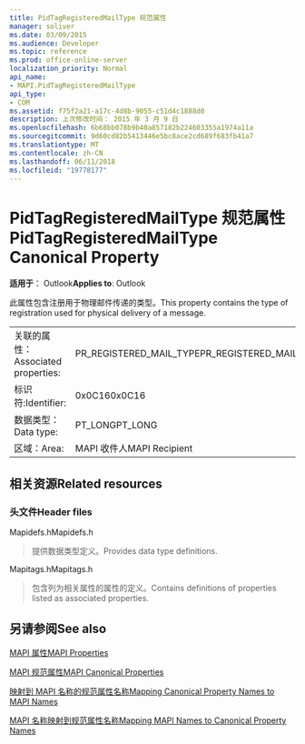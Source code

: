 ```yaml
---
title: PidTagRegisteredMailType 规范属性
manager: soliver
ms.date: 03/09/2015
ms.audience: Developer
ms.topic: reference
ms.prod: office-online-server
localization_priority: Normal
api_name:
- MAPI.PidTagRegisteredMailType
api_type:
- COM
ms.assetid: f75f2a21-a17c-4d8b-9055-c51d4c1888d0
description: 上次修改时间： 2015 年 3 月 9 日
ms.openlocfilehash: 6b68bb078b9b40a857182b224603355a1974a11a
ms.sourcegitcommit: 9d60cd82b5413446e5bc8ace2cd689f683fb41a7
ms.translationtype: MT
ms.contentlocale: zh-CN
ms.lasthandoff: 06/11/2018
ms.locfileid: "19778177"
---
```

# <a name="pidtagregisteredmailtype-canonical-property"></a><span data-ttu-id="ba72b-103">PidTagRegisteredMailType 规范属性</span><span class="sxs-lookup"><span data-stu-id="ba72b-103">PidTagRegisteredMailType Canonical Property</span></span>

  
  
<span data-ttu-id="ba72b-104">**适用于**： Outlook</span><span class="sxs-lookup"><span data-stu-id="ba72b-104">**Applies to**: Outlook</span></span> 
  
<span data-ttu-id="ba72b-105">此属性包含注册用于物理邮件传递的类型。</span><span class="sxs-lookup"><span data-stu-id="ba72b-105">This property contains the type of registration used for physical delivery of a message.</span></span>
  
|||
|:-----|:-----|
|<span data-ttu-id="ba72b-106">关联的属性：</span><span class="sxs-lookup"><span data-stu-id="ba72b-106">Associated properties:</span></span>  <br/> |<span data-ttu-id="ba72b-107">PR_REGISTERED_MAIL_TYPE</span><span class="sxs-lookup"><span data-stu-id="ba72b-107">PR_REGISTERED_MAIL_TYPE</span></span>  <br/> |
|<span data-ttu-id="ba72b-108">标识符:</span><span class="sxs-lookup"><span data-stu-id="ba72b-108">Identifier:</span></span>  <br/> |<span data-ttu-id="ba72b-109">0x0C16</span><span class="sxs-lookup"><span data-stu-id="ba72b-109">0x0C16</span></span>  <br/> |
|<span data-ttu-id="ba72b-110">数据类型：</span><span class="sxs-lookup"><span data-stu-id="ba72b-110">Data type:</span></span>  <br/> |<span data-ttu-id="ba72b-111">PT_LONG</span><span class="sxs-lookup"><span data-stu-id="ba72b-111">PT_LONG</span></span>  <br/> |
|<span data-ttu-id="ba72b-112">区域：</span><span class="sxs-lookup"><span data-stu-id="ba72b-112">Area:</span></span>  <br/> |<span data-ttu-id="ba72b-113">MAPI 收件人</span><span class="sxs-lookup"><span data-stu-id="ba72b-113">MAPI Recipient</span></span>  <br/> |
   
## <a name="related-resources"></a><span data-ttu-id="ba72b-114">相关资源</span><span class="sxs-lookup"><span data-stu-id="ba72b-114">Related resources</span></span>

### <a name="header-files"></a><span data-ttu-id="ba72b-115">头文件</span><span class="sxs-lookup"><span data-stu-id="ba72b-115">Header files</span></span>

<span data-ttu-id="ba72b-116">Mapidefs.h</span><span class="sxs-lookup"><span data-stu-id="ba72b-116">Mapidefs.h</span></span>
  
> <span data-ttu-id="ba72b-117">提供数据类型定义。</span><span class="sxs-lookup"><span data-stu-id="ba72b-117">Provides data type definitions.</span></span>
    
<span data-ttu-id="ba72b-118">Mapitags.h</span><span class="sxs-lookup"><span data-stu-id="ba72b-118">Mapitags.h</span></span>
  
> <span data-ttu-id="ba72b-119">包含列为相关属性的属性的定义。</span><span class="sxs-lookup"><span data-stu-id="ba72b-119">Contains definitions of properties listed as associated properties.</span></span>
    
## <a name="see-also"></a><span data-ttu-id="ba72b-120">另请参阅</span><span class="sxs-lookup"><span data-stu-id="ba72b-120">See also</span></span>



[<span data-ttu-id="ba72b-121">MAPI 属性</span><span class="sxs-lookup"><span data-stu-id="ba72b-121">MAPI Properties</span></span>](mapi-properties.md)
  
[<span data-ttu-id="ba72b-122">MAPI 规范属性</span><span class="sxs-lookup"><span data-stu-id="ba72b-122">MAPI Canonical Properties</span></span>](mapi-canonical-properties.md)
  
[<span data-ttu-id="ba72b-123">映射到 MAPI 名称的规范属性名称</span><span class="sxs-lookup"><span data-stu-id="ba72b-123">Mapping Canonical Property Names to MAPI Names</span></span>](mapping-canonical-property-names-to-mapi-names.md)
  
[<span data-ttu-id="ba72b-124">MAPI 名称映射到规范属性名称</span><span class="sxs-lookup"><span data-stu-id="ba72b-124">Mapping MAPI Names to Canonical Property Names</span></span>](mapping-mapi-names-to-canonical-property-names.md)

